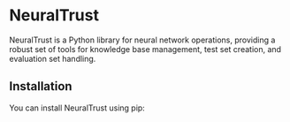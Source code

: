 # NeuralTrust

NeuralTrust is a Python library for neural network operations, providing a robust set of tools for knowledge base management, test set creation, and evaluation set handling.

## Installation

You can install NeuralTrust using pip:
